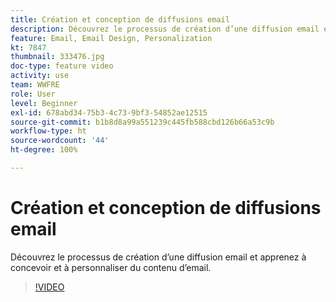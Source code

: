 ```yaml
---
title: Création et conception de diffusions email
description: Découvrez le processus de création d’une diffusion email et apprenez à concevoir et à personnaliser du contenu d’email.
feature: Email, Email Design, Personalization
kt: 7847
thumbnail: 333476.jpg
doc-type: feature video
activity: use
team: WWFRE
role: User
level: Beginner
exl-id: 678abd34-75b3-4c73-9bf3-54852ae12515
source-git-commit: b1b8d8a99a551239c445fb588cbd126b66a53c9b
workflow-type: ht
source-wordcount: '44'
ht-degree: 100%

---
```


# Création et conception de diffusions email

Découvrez le processus de création d’une diffusion email et apprenez à concevoir et à personnaliser du contenu d’email.

>[!VIDEO](https://video.tv.adobe.com/v/333476?quality=12&learn=on)
